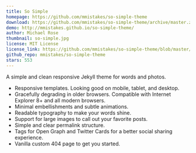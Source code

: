 ```yaml
---
title: So Simple
homepage: https://github.com/mmistakes/so-simple-theme
download: https://github.com/mmistakes/so-simple-theme/archive/master.zip
demo: http://mmistakes.github.io/so-simple-theme/
author: Michael Rose
thumbnail: so-simple.jpg
license: MIT License
license_link: https://github.com/mmistakes/so-simple-theme/blob/master/LICENSE
github_repo: mmistakes/so-simple-theme
stars: 553
---
```


A simple and clean responsive Jekyll theme for words and photos.

* Responsive templates. Looking good on mobile, tablet, and desktop.
* Gracefully degrading in older browsers. Compatible with Internet
  Explorer 8+ and all modern browsers.
* Minimal embellishments and subtle animations.
* Readable typography to make your words shine.
* Support for large images to call out your favorite posts.
* Simple and clear permalink structure.
* Tags for Open Graph and Twitter Cards for a better social sharing
  experience.
* Vanilla custom 404 page to get you started.
